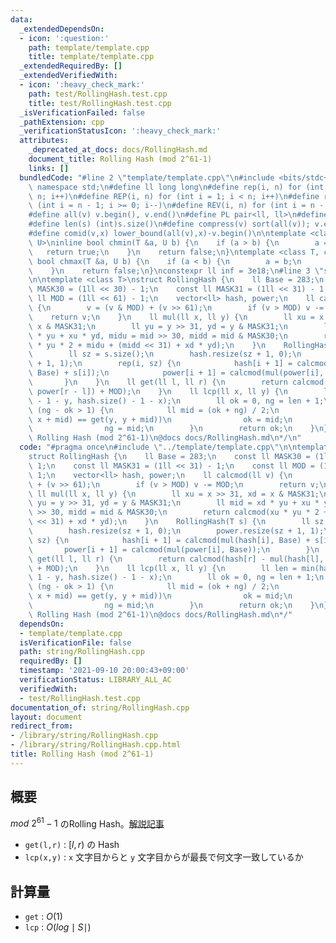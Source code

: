 ```yaml
---
data:
  _extendedDependsOn:
  - icon: ':question:'
    path: template/template.cpp
    title: template/template.cpp
  _extendedRequiredBy: []
  _extendedVerifiedWith:
  - icon: ':heavy_check_mark:'
    path: test/RollingHash.test.cpp
    title: test/RollingHash.test.cpp
  _isVerificationFailed: false
  _pathExtension: cpp
  _verificationStatusIcon: ':heavy_check_mark:'
  attributes:
    _deprecated_at_docs: docs/RollingHash.md
    document_title: Rolling Hash (mod 2^61-1)
    links: []
  bundledCode: "#line 2 \"template/template.cpp\"\n#include <bits/stdc++.h>\nusing\
    \ namespace std;\n#define ll long long\n#define rep(i, n) for (int i = 0; i <\
    \ n; i++)\n#define REP(i, n) for (int i = 1; i < n; i++)\n#define rev(i, n) for\
    \ (int i = n - 1; i >= 0; i--)\n#define REV(i, n) for (int i = n - 1; i > 0; i--)\n\
    #define all(v) v.begin(), v.end()\n#define PL pair<ll, ll>\n#define PI pair<int,int>\n\
    #define len(s) (int)s.size()\n#define compress(v) sort(all(v)); v.erase(unique(all(v)),v.end());\n\
    #define comid(v,x) lower_bound(all(v),x)-v.begin()\n\ntemplate <class T, class\
    \ U>\ninline bool chmin(T &a, U b) {\n    if (a > b) {\n        a = b;\n     \
    \   return true;\n    }\n    return false;\n}\ntemplate <class T, class U>\ninline\
    \ bool chmax(T &a, U b) {\n    if (a < b) {\n        a = b;\n        return true;\n\
    \    }\n    return false;\n}\nconstexpr ll inf = 3e18;\n#line 3 \"string/RollingHash.cpp\"\
    \n\ntemplate <class T>\nstruct RollingHash {\n    ll Base = 283;\n    const ll\
    \ MASK30 = (1ll << 30) - 1;\n    const ll MASK31 = (1ll << 31) - 1;\n    const\
    \ ll MOD = (1ll << 61) - 1;\n    vector<ll> hash, power;\n    ll calcmod(ll v)\
    \ {\n        v = (v & MOD) + (v >> 61);\n        if (v > MOD) v -= MOD;\n    \
    \    return v;\n    }\n    ll mul(ll x, ll y) {\n        ll xu = x >> 31, xd =\
    \ x & MASK31;\n        ll yu = y >> 31, yd = y & MASK31;\n        ll mid = xd\
    \ * yu + xu * yd, midu = mid >> 30, midd = mid & MASK30;\n        return calcmod(xu\
    \ * yu * 2 + midu + (midd << 31) + xd * yd);\n    }\n    RollingHash(T s) {\n\
    \        ll sz = s.size();\n        hash.resize(sz + 1, 0);\n        power.resize(sz\
    \ + 1, 1);\n        rep(i, sz) {\n            hash[i + 1] = calcmod(mul(hash[i],\
    \ Base) + s[i]);\n            power[i + 1] = calcmod(mul(power[i], Base));\n \
    \       }\n    }\n    ll get(ll l, ll r) {\n        return calcmod(hash[r] - mul(hash[l],\
    \ power[r - l]) + MOD);\n    }\n    ll lcp(ll x, ll y) {\n        ll len = min(hash.size()\
    \ - 1 - y, hash.size() - 1 - x);\n        ll ok = 0, ng = len + 1;\n        while\
    \ (ng - ok > 1) {\n            ll mid = (ok + ng) / 2;\n            if (get(x,\
    \ x + mid) == get(y, y + mid))\n                ok = mid;\n            else\n\
    \                ng = mid;\n        }\n        return ok;\n    }\n};\n/*\n@brief\
    \ Rolling Hash (mod 2^61-1)\n@docs docs/RollingHash.md\n*/\n"
  code: "#pragma once\n#include \"../template/template.cpp\"\n\ntemplate <class T>\n\
    struct RollingHash {\n    ll Base = 283;\n    const ll MASK30 = (1ll << 30) -\
    \ 1;\n    const ll MASK31 = (1ll << 31) - 1;\n    const ll MOD = (1ll << 61) -\
    \ 1;\n    vector<ll> hash, power;\n    ll calcmod(ll v) {\n        v = (v & MOD)\
    \ + (v >> 61);\n        if (v > MOD) v -= MOD;\n        return v;\n    }\n   \
    \ ll mul(ll x, ll y) {\n        ll xu = x >> 31, xd = x & MASK31;\n        ll\
    \ yu = y >> 31, yd = y & MASK31;\n        ll mid = xd * yu + xu * yd, midu = mid\
    \ >> 30, midd = mid & MASK30;\n        return calcmod(xu * yu * 2 + midu + (midd\
    \ << 31) + xd * yd);\n    }\n    RollingHash(T s) {\n        ll sz = s.size();\n\
    \        hash.resize(sz + 1, 0);\n        power.resize(sz + 1, 1);\n        rep(i,\
    \ sz) {\n            hash[i + 1] = calcmod(mul(hash[i], Base) + s[i]);\n     \
    \       power[i + 1] = calcmod(mul(power[i], Base));\n        }\n    }\n    ll\
    \ get(ll l, ll r) {\n        return calcmod(hash[r] - mul(hash[l], power[r - l])\
    \ + MOD);\n    }\n    ll lcp(ll x, ll y) {\n        ll len = min(hash.size() -\
    \ 1 - y, hash.size() - 1 - x);\n        ll ok = 0, ng = len + 1;\n        while\
    \ (ng - ok > 1) {\n            ll mid = (ok + ng) / 2;\n            if (get(x,\
    \ x + mid) == get(y, y + mid))\n                ok = mid;\n            else\n\
    \                ng = mid;\n        }\n        return ok;\n    }\n};\n/*\n@brief\
    \ Rolling Hash (mod 2^61-1)\n@docs docs/RollingHash.md\n*/"
  dependsOn:
  - template/template.cpp
  isVerificationFile: false
  path: string/RollingHash.cpp
  requiredBy: []
  timestamp: '2021-09-10 20:00:43+09:00'
  verificationStatus: LIBRARY_ALL_AC
  verifiedWith:
  - test/RollingHash.test.cpp
documentation_of: string/RollingHash.cpp
layout: document
redirect_from:
- /library/string/RollingHash.cpp
- /library/string/RollingHash.cpp.html
title: Rolling Hash (mod 2^61-1)
---
```

## 概要

$mod\ 2^{61}-1$ のRolling Hash。[解説記事](https://qiita.com/keymoon/items/11fac5627672a6d6a9f6)

- ```get(l,r)``` : $[l,r)$ の Hash
- ```lcp(x,y)``` : ```x``` 文字目からと ```y``` 文字目からが最長で何文字一致しているか

## 計算量

- ```get``` : $O(1)$
- ```lcp``` : $O(log \mid S \mid)$
